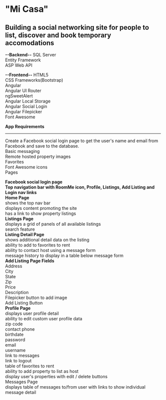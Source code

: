 <h1>"Mi Casa"</h1>

<h2>Building a social networking site for people to list, discover and book temporary accomodations</h2>

<b>--Backend--</b>
SQL Server</br>
Entity Framework</br>
ASP Web API</br>

<b>--Frontend--</b>
HTML5</br>
CSS Frameworks(Bootstrap)</br>
Angular</br>
Angular UI Router</br>
ngSweetAlert</br>
Angular Local Storage</br>
Angular Social Login</br>
Angular Filepicker</br>
Font Awesome</br>

<b>App Requirements</b><hr>

Create a Facebook social login page to get the user's name and email from Facebook and save to the database.</br>
Basic messaging</br>
Remote hosted property images</br>
Favorites</br>
Font Awesome icons</br>
Pages</br>

<b>Facebook social login page</b></br>
<b>Top navigation bar with RoomMe icon, Profile, Listings, Add Listing and Login nav links</b></br>
<b>Home Page</b></br>
shows the top nav bar</br>
displays content promoting the site</br>
has a link to show property listings</br>
<b>Listings Page</b></br>
displays a grid of panels of all available listings</br>
search feature</br>
<b>Listing Detail Page</b></br>
shows additional detail data on the listing</br>
ability to add to favorites to rent</br>
ability to contact host using a message form</br>
message history to display in a table below message form</br>
<b>Add Listing Page Fields</b></br>
Address</br>
City</br>
State</br>
Zip</br>
Price</br>
Description</br>
Filepicker button to add image</br>
Add Listing Button</br>
<b>Profile Page</b></br>
displays user profile detail</br>
ability to edit custom user profile data</br>
zip code</br>
contact phone</br>
birthdate</br>
password</br>
email</br>
username</br>
link to messages</br>
link to logout</br>
table of favorites to rent</br>
ability to add property to list as host</br>
display user's properties with edit / delete buttons</br>
Messages Page</br>
displays table of messages to/from user with links to show individual message detail</br>

